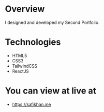 # Overview
I designed and developed my Second Portfolio.
# Technologies
- HTML5
- CSS3
- TailwindCSS
- ReactJS
# You can view at live at
- https://safikhan.me